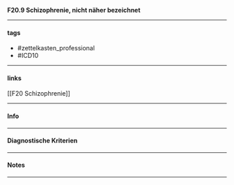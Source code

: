 __F20.9 Schizophrenie, nicht näher bezeichnet__

___________________________________________
#### tags

- #zettelkasten_professional
- #ICD10 
___________________________________________
#### links

[[F20 Schizophrenie]]

___________________________________________
#### Info

___________________________________________
#### Diagnostische Kriterien

___________________________________________
#### Notes

___________________________________________

